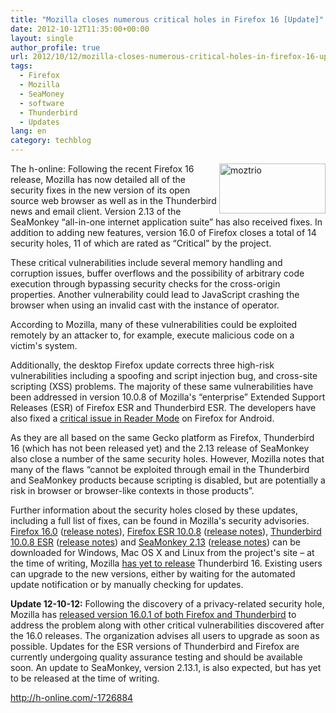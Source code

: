 ```yaml
---
title: "Mozilla closes numerous critical holes in Firefox 16 [Update]"
date: 2012-10-12T11:35:00+00:00
layout: single
author_profile: true
url: 2012/10/12/mozilla-closes-numerous-critical-holes-in-firefox-16-update/
tags:
  - Firefox
  - Mozilla
  - SeaMoney
  - software
  - Thunderbird
  - Updates
lang: en
category: techblog
---
```

<a href="http://lh5.ggpht.com/-dAKceUABy4A/UHf5VBetdeI/AAAAAAAAHfQ/cgWxWK8mgNQ/s1600-h/moztrio%25255B2%25255D.png" target="_blank"><img title="moztrio" border="0" alt="moztrio" align="right" src="http://lh5.ggpht.com/-gcSRB98Uovg/UHf5XrkfSxI/AAAAAAAAHfY/EYM8wRLPr-g/moztrio_thumb.png?imgmax=800" width="170" height="80" /></a>The h-online: Following the recent Firefox 16 release, Mozilla has now detailed all of the security fixes in the new version of its open source web browser as well as in the Thunderbird news and email client. Version 2.13 of the SeaMonkey “all-in-one internet application suite” has also received fixes. In addition to adding new features, version 16.0 of Firefox closes a total of 14 security holes, 11 of which are rated as “Critical” by the project. 

These critical vulnerabilities include several memory handling and corruption issues, buffer overflows and the possibility of arbitrary code execution through bypassing security checks for the cross-origin properties. Another vulnerability could lead to JavaScript crashing the browser when using an invalid cast with the instance of operator. 

According to Mozilla, many of these vulnerabilities could be exploited remotely by an attacker to, for example, execute malicious code on a victim's system. 

Additionally, the desktop Firefox update corrects three high-risk vulnerabilities including a spoofing and script injection bug, and cross-site scripting (XSS) problems. The majority of these same vulnerabilities have been addressed in version 10.0.8 of Mozilla's “enterprise” Extended Support Releases (ESR) of Firefox ESR and Thunderbird ESR. The developers have also fixed a [critical issue in Reader Mode](https://www.mozilla.org/security/announce/2012/mfsa2012-78.html) on Firefox for Android. 

As they are all based on the same Gecko platform as Firefox, Thunderbird 16 (which has not been released yet) and the 2.13 release of SeaMonkey also close a number of the same security holes. However, Mozilla notes that many of the flaws “cannot be exploited through email in the Thunderbird and SeaMonkey products because scripting is disabled, but are potentially a risk in browser or browser-like contexts in those products”. 

Further information about the security holes closed by these updates, including a full list of fixes, can be found in Mozilla's security advisories. [Firefox 16.0](http://www.mozilla.org/en-US/firefox/all.html) ([release notes](https://www.mozilla.org/en-US/firefox/16.0/releasenotes/)), [Firefox ESR 10.0.8](http://www.mozilla.org/en-US/firefox/organizations/all.html) ([release notes](https://www.mozilla.org/en-US/firefox/10.0.8/releasenotes/)), [Thunderbird 10.0.8 ESR](https://www.mozilla.org/en-US/thunderbird/organizations/all-esr.html) ([release notes](https://www.mozilla.org/en-US/thunderbird/10.0.8/releasenotes/)) and [SeaMonkey 2.13](http://www.seamonkey-project.org/releases/2.13) ([release notes](http://www.seamonkey-project.org/releases/seamonkey2.13/)) can be downloaded for Windows, Mac OS X and Linux from the project's site – at the time of writing, Mozilla [has yet to release](https://www.mozilla.org/en-US/thunderbird/all.html) Thunderbird 16. Existing users can upgrade to the new versions, either by waiting for the automated update notification or by manually checking for updates. 

**Update 12-10-12:** Following the discovery of a privacy-related security hole, Mozilla has [released version 16.0.1 of both Firefox and Thunderbird](http://www.h-online.com/news/item/Firefox-16-re-released-fixing-multiple-vulnerabilities-1728382.html) to address the problem along with other critical vulnerabilities discovered after the 16.0 releases. The organization advises all users to upgrade as soon as possible. Updates for the ESR versions of Thunderbird and Firefox are currently undergoing quality assurance testing and should be available soon. An update to SeaMonkey, version 2.13.1, is also expected, but has yet to be released at the time of writing. 

<http://h-online.com/-1726884>